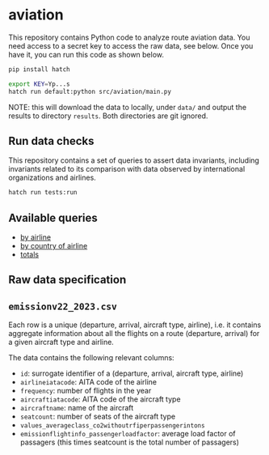 # aviation

This repository contains Python code to analyze route aviation data.
You need access to a secret key to access the raw data, see below.
Once you have it, you can run this code as shown below.

```bash
pip install hatch

export KEY=Yp...s
hatch run default:python src/aviation/main.py
```

NOTE: this will download the data to locally, under `data/` and output the results to directory `results`.
Both directories are git ignored.

## Run data checks

This repository contains a set of queries to assert data invariants, including invariants related to its comparison with
data observed by international organizations and airlines.

```bash
hatch run tests:run
```

## Available queries

- [by airline](./src/aviation/sql/by_airline.sql)
- [by country of airline](./src/aviation/sql/by_airlinecountry.sql)
- [totals](./src/aviation/sql/total.sql)

## Raw data specification

## `emissionv22_2023.csv`

Each row is a unique (departure, arrival, aircraft type, airline), i.e. it contains aggregate information
about all the flights on a route (departure, arrival) for a given aircraft type and airline.

The data contains the following relevant columns:

* `id`: surrogate identifier of a (departure, arrival, aircraft type, airline)
* `airlineiatacode`: AITA code of the airline
* `frequency`: number of flights in the year
* `aircraftiatacode`: AITA code of the aircraft type
* `aircraftname`: name of the aircraft
* `seatcount`: number of seats of the aircraft type
* `values_averageclass_co2withoutrfiperpassengerintons`
* `emissionflightinfo_passengerloadfactor`: average load factor of passagers (this times seatcount is the total number of passagers)
